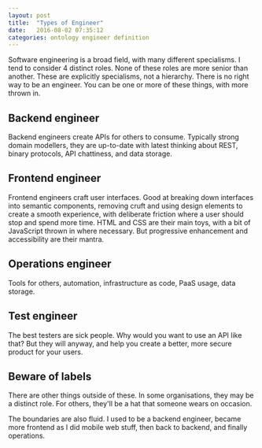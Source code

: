 ```yaml
---
layout: post
title:  "Types of Engineer"
date:   2016-08-02 07:35:12
categories: ontology engineer definition
---
```


Software engineering is a broad field, with many different specialisms. I tend to consider 4 distinct roles. None of these roles are more senior than another. These are explicitly specialisms, not a hierarchy. There is no right way to be an engineer. You can be one or more of these things, with more thrown in.

## Backend engineer

Backend engineers create APIs for others to consume. Typically strong domain modellers, they are up-to-date with latest thinking about REST, binary protocols, API chattiness, and data storage.

## Frontend engineer

Frontend engineers craft user interfaces. Good at breaking down interfaces into semantic components, removing cruft and using design elements to create a smooth experience, with deliberate friction where a user should stop and spend more time. HTML and CSS are their main toys, with a bit of JavaScript thrown in where necessary. But progressive enhancement and accessibility are their mantra.

## Operations engineer

Tools for others, automation, infrastructure as code, PaaS usage, data storage.

## Test engineer

The best testers are sick people. Why would you want to use an API like that? But they will anyway, and help you create a better, more secure product for your users.

## Beware of labels

There are other things outside of these. In some organisations, they may be a distinct role. For others, they'll be a hat that someone wears on occasion.

The boundaries are also fluid. I used to be a backend engineer, became more frontend as I did mobile web stuff, then back to backend, and finally operations.
